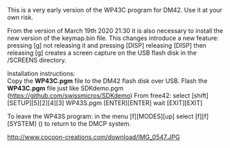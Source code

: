 This is a very early version of the WP43C program for DM42. Use it at your own risk.  

From the version of March 19th 2020 21:30 it is also necessary to install the new version of the keymap.bin file.
This changes introduce a new feature: pressing [g] not releasing it and pressing [DISP] releasing [DISP] then releasing [g] creates a screen capture on the USB flash disk in the /SCREENS directory.

Installation instructions:  
Copy the **WP43C.pgm** file to the DM42 flash disk over USB.
Flash the **WP43C.pgm** file just like SDKdemo.pgm (https://github.com/swissmicros/SDKdemo)
From free42: select [shift][SETUP][5][2][4][3] WP43S.pgm [ENTER][ENTER] wait [EXIT][EXIT]  

To leave the WP43S program: in the menu [f][MODES][up] select [f][f][SYSTEM] () to return to the DMCP system.

http://www.cocoon-creations.com/download/IMG_0547.JPG

